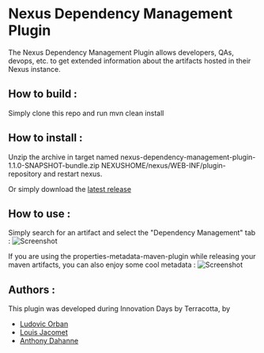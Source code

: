 Nexus Dependency Management Plugin
==================================

The Nexus Dependency Management Plugin allows developers, QAs, devops, etc. to get extended information about the artifacts hosted in their Nexus instance.

## How to build :
Simply clone this repo and run mvn clean install

## How to install :
Unzip the archive in target named nexus-dependency-management-plugin-1.1.0-SNAPSHOT-bundle.zip NEXUSHOME/nexus/WEB-INF/plugin-repository and restart nexus.

Or simply download the [latest release](https://github.com/Terracotta-OSS/nexus-dependency-management-plugin/releases)

## How to use :
Simply search for an artifact and select the "Dependency Management" tab :
![Screenshot](https://raw.github.com/Terracotta-OSS/nexus-dependency-management-plugin/gh-pages/screenshots/dependencies.png "Dependencies")

If you are using the properties-metadata-maven-plugin while releasing your maven artifacts, you can also enjoy some cool metadata :
![Screenshot](https://raw.github.com/Terracotta-OSS/nexus-dependency-management-plugin/gh-pages/screenshots/metadata.png "Metadata")


## Authors :
This plugin was developed during Innovation Days by Terracotta, by

- [Ludovic Orban](https://github.com/lorban/)
- [Louis Jacomet](https://github.com/ljacomet/)
- [Anthony Dahanne](https://github.com/anthonydahanne/)
